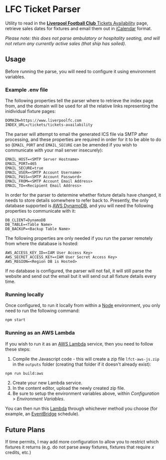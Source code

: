 # LFC Ticket Parser

Utility to read in the [**Liverpool Football Club** Tickets Availability](https://www.liverpoolfc.com/tickets/tickets-availability) page, retrieve sales dates for fixtures and email them out in [iCalendar](https://icalendar.org/) format.

_Please note: this does not parse ambulatory or hospitality seating, and will not return any currently active sales (that ship has sailed)._

## Usage

Before running the parse, you will need to configure it using environment variables.

### Example .env file

The following properties tell the parser where to retrieve the index page from, and the domain will be used for all the relative links representing the inidividual fixture pages:

```properties
DOMAIN=https://www.liverpoolfc.com
INDEX_URL=/tickets/tickets-availability
```

The parser will attempt to email the generated ICS file via SMTP after processing, and these properties are required in order for it to be able to do so (`EMAIL_PORT` and `EMAIL_SECURE` can be amended if you wish to communicate with your mail server insecurely):

```properties
EMAIL_HOST=<SMTP Server Hostname>
EMAIL_PORT=465
EMAIL_SECURE=true
EMAIL_USER=<SMTP Account Username>
EMAIL_PASS=<SMTP Account Password>
EMAIL_FROM=<SMTP Account Email Address>
EMAIL_TO=<Recipient Email Address>
```

In order for the parser to determine whether fixture details have changed, it needs to store details somewhere to refer back to.  Presently, the only database supported is [AWS DynamoDB](https://aws.amazon.com/dynamodb/), and you will need the following properties to communicate with it:

```properties
DB_CLIENT=DynamoDB
DB_TABLE=<Table Name>
DB_BACKUP=<Backup Table Name>
```

The following properties are only needed if you run the parser remotely from where the database is hosted:

```properties
AWS_ACCESS_KEY_ID=<IAM User Access Key>
AWS_SECRET_ACCESS_KEY=<IAM User Secret Access Key>
AWS_REGION=<Region DB is Hosted>
```

If no database is configured, the parser will not fail, it will still parse the website and send out the email but it will send out all fixture details every time.

### Running locally

Once configured, to run it locally from within a [Node](https://nodejs.org/en) environment, you only need to run the following command:

```bash
npm start
```

### Running as an AWS Lambda

If you wish to run it as an [AWS Lambda](https://aws.amazon.com/lambda/) service, then you need to follow these steps:

1. Compile the Javascript code - this will create a zip file `lfct-aws-js.zip` in the `outputs` folder (creating that folder if it doesn't already exist):
```bash
npm run build:aws
```
2. Create your new Lambda service.
3. In the content editor, upload the newly created zip file.
4. Be sure to setup the environment variables above, within *Configuration* > *Environment Variables*.

You can then run this [Lambda](https://aws.amazon.com/lambda/) through whichever method you choose (for example, an [EventBridge](https://aws.amazon.com/eventbridge/) schedule).

## Future Plans

If time permits, I may add more configuration to allow you to restrict which fixtures it returns (e.g. do not parse away fixtures, fixtures that require _x_ credits, etc.)